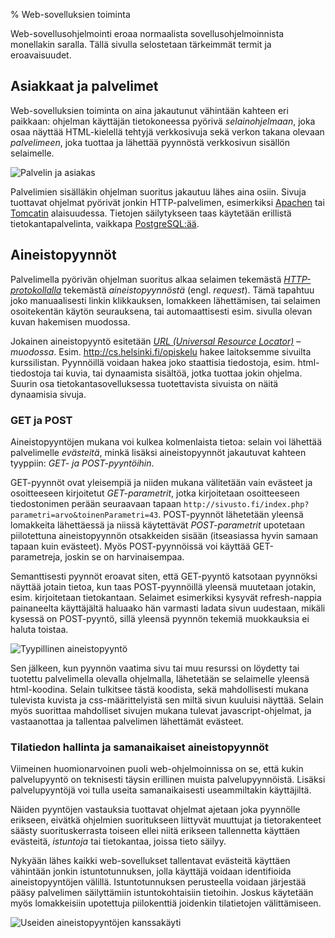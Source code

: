 % Web-sovelluksien toiminta
<!-- addHeaderNavigation -->

Web-sovellusohjelmointi eroaa normaalista
sovellusohjelmoinnista monellakin saralla. 
Tällä sivulla selostetaan tärkeimmät termit ja eroavaisuudet.

## Asiakkaat ja palvelimet

Web-sovelluksien toiminta on aina jakautunut vähintään
kahteen eri paikkaan: ohjelman käyttäjän
tietokoneessa pyörivä _selainohjelmaan_, joka osaa näyttää HTML-kielellä tehtyjä verkkosivuja
sekä verkon takana olevaan _palvelimeen_, joka tuottaa ja lähettää pyynnöstä verkkosivun sisällön selaimelle.

![Palvelin ja asiakas]({{imgdir}}asiakas-palvelinmalli.gif)

Palvelimien sisälläkin ohjelman suoritus jakautuu lähes aina osiin.
Sivuja tuottavat ohjelmat pyörivät jonkin HTTP-palvelimen,
esimerkiksi [Apachen](http://httpd.apache.org/) tai [Tomcatin](http://tomcat.apache.org/) alaisuudessa.
Tietojen säilytykseen taas käytetään erillistä tietokantapalvelinta,
vaikkapa [PostgreSQL:ää](http://www.postgresql.org/).

## Aineistopyynnöt

Palvelimella pyörivän ohjelman suoritus alkaa 
selaimen tekemästä _[HTTP-protokollalla](http://fi.wikipedia.org/wiki/HTTP)_ tekemästä _aineistopyynnöstä_ (engl. _request_).
Tämä tapahtuu joko manuaalisesti linkin klikkauksen, lomakkeen lähettämisen,
tai selaimen osoitekentän käytön seurauksena,
tai automaattisesti esim. sivulla olevan kuvan hakemisen muodossa.

Jokainen aineistopyyntö esitetään _[URL (Universal Resource Locator)](http://fi.wikipedia.org/wiki/URL) –muodossa_.
Esim. http://cs.helsinki.fi/opiskelu hakee laitoksemme sivuilta kurssilistan.
Pyynnöillä voidaan hakea joko staattisia tiedostoja, esim. html-tiedostoja tai kuvia,
tai dynaamista sisältöä, jotka tuottaa jokin ohjelma.
Suurin osa tietokantasovelluksessa tuotettavista sivuista on näitä dynaamisia sivuja.

### GET ja POST

Aineistopyyntöjen mukana voi kulkea kolmenlaista tietoa:
selain voi lähettää palvelimelle _evästeitä_, minkä lisäksi
aineistopyynnöt jakautuvat kahteen tyyppiin: _GET- ja POST-pyyntöihin_.

GET-pyynnöt ovat yleisempiä ja niiden mukana välitetään vain evästeet
ja osoitteeseen kirjoitetut _GET-parametrit_, jotka kirjoitetaan osoitteeseen tiedostonimen
perään seuraavaan tapaan `http://sivusto.fi/index.php?parametri=arvo&toinenParametri=43`.
POST-pyynnöt lähetetään yleensä lomakkeita lähettäessä ja niissä käytettävät _POST-parametrit_
upotetaan piilotettuna aineistopyynnön otsakkeiden sisään (itseasiassa hyvin samaan tapaan kuin evästeet).
Myös POST-pyynnöissä voi käyttää GET-parametreja, joskin se on harvinaisempaa.

Semanttisesti pyynnöt eroavat siten, että GET-pyyntö katsotaan pyynnöksi näyttää jotain tietoa,
kun taas POST-pyynnöillä yleensä muutetaan jotakin, esim. kirjoitetaan tietokantaan.
Selaimet esimerkiksi kysyvät refresh-nappia painaneelta käyttäjältä 
haluaako hän varmasti ladata sivun uudestaan, mikäli kysessä on POST-pyyntö, 
sillä yleensä pyynnön tekemiä muokkauksia ei haluta toistaa.

![Tyypillinen aineistopyyntö]({{imgdir}}aineistopyynto.gif)

Sen jälkeen, kun pyynnön vaatima sivu tai muu resurssi on löydetty tai
tuotettu palvelimella olevalla ohjelmalla, lähetetään se selaimelle
yleensä html-koodina.
Selain tulkitsee tästä koodista, sekä mahdollisesti mukana tulevista kuvista
ja css-määrittelyistä sen miltä sivun kuuluisi näyttää. 
Selain myös suorittaa mahdolliset sivujen mukana tulevat javascript-ohjelmat,
ja vastaanottaa ja tallentaa palvelimen lähettämät evästeet.

### Tilatiedon hallinta ja samanaikaiset aineistopyynnöt

Viimeinen huomionarvoinen puoli web-ohjelmoinnissa on se, että 
kukin palvelupyyntö on teknisesti täysin erillinen muista palvelupyynnöistä.
Lisäksi palvelupyyntöjä voi tulla useita samanaikaisesti useammiltakin käyttäjiltä.

Näiden pyyntöjen vastauksia tuottavat ohjelmat ajetaan joka pyynnölle erikseen,
eivätkä ohjelmien suoritukseen liittyvät muuttujat ja tietorakenteet säästy
suorituskerrasta toiseen ellei niitä erikseen tallennetta käyttäen 
evästeitä, _istuntoja_ tai tietokantaa, joissa tieto säilyy.

Nykyään lähes kaikki web-sovellukset tallentavat evästeitä käyttäen
vähintään jonkin istuntotunnuksen, jolla käyttäjä voidaan identifioida
aineistopyyntöjen välillä. Istuntotunnuksen perusteella voidaan järjestää pääsy palvelimen säilyttämiin istuntokohtaisiin tietoihin.
Joskus käytetään myös lomakkeisiin upotettuja piilokenttiä joidenkin tilatietojen välittämiseen.

![Useiden aineistopyyntöjen kanssakäyti]({{imgdir}}kaksi-aineistopyyntoa.gif)

